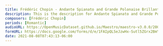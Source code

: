 ```yaml
---
title: Frédéric Chopin - Andante Spianato and Grande Polonaise Brillante Op. 22 (3)
description: This is the description for Andante Spianato and Grande Polonaise Brillante Op. 22 by Frédéric Chopin
composers: [Frédéric Chopin]
periods: [Romantic]
audioURL: https://OpenMusicDataset.github.io/Maestro/maestro-v3.0.0/2009/MIDI-Unprocessed_13_R1_2009_01-03_ORIG_MID--AUDIO_13_R1_2009_13_R1_2009_03_WAV.midi
formURL: https://docs.google.com/forms/d/e/1FAIpQLSeJzwHx-Sutl5ZGrx2BmYg6_Rx8sj7pc-LvPjz9V97VGaxikg/viewform
date: 2021-08-08T07:43:13-06:00
---
```

